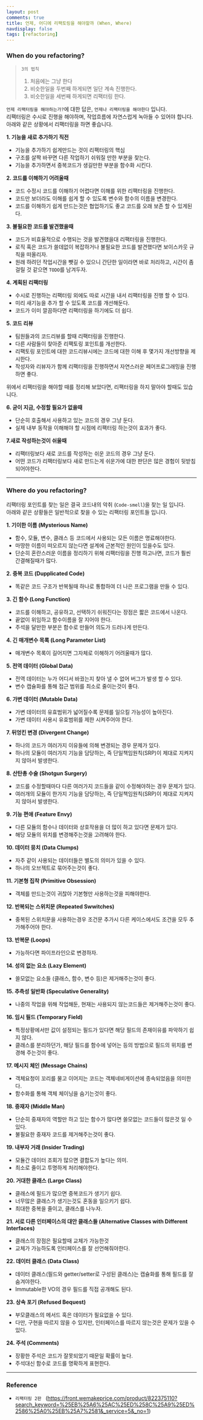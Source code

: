 ```yaml
---
layout: post
comments: true
title: 언제, 어디에 리팩토링을 해야할까 (When, Where)
navdisplay: false
tags: [refactoring]
---
```


### When do you refactoring?

> `3의 법칙`
> 1. 처음에는 그냥 한다
> 2. 비슷한일을 두번째 하게되면 일단 계속 진행한다.
> 3. 비슷한일을 세번째 하게되면 리팩터링 한다.

`언제 리팩터링을 해야하는가?`에 대한 답은, `언제나 리팩터링을 해야한다` 입니다.  
리팩터링은 수시로 진행을 해야하며, 작업흐름에 자연스럽게 녹아들 수 있어야 합니다. 아래와 같은 상황에서 리팩터링을 하면 좋습니다.  

**1. 기능을 새로 추가하기 직전**  
- 기능을 추가하기 쉽게만드는 것이 리팩터링의 핵심 
- 구조를 살짝 바꾸면 다른 작업하기 쉬워질 만한 부분을 찾는다.
- 기능을 추가하면서 중복코드가 생길만한 부분을 함수화 시킨다.

**2. 코드를 이해하기 어려울때**
- 코드 수정시 코드를 이해하기 어렵다면 이해를 위한 리팩터링을 진행한다.
- 코드만 보더라도 이해를 쉽게 할 수 있도록 변수와 함수의 이름을 변경한다.
- 코드를 이해하기 쉽게 만드는것은 협업하기도 좋고 코드를 오래 보존 할 수 있게된다.

**3. 불필요한 코드를 발견했을때**
- 코드가 비효율적으로 수행되는 것을 발견했을대 리팩터링을 진행한다.
- 로직 혹은 코드가 쓸데없이 복잡하거나 불필요한 코드를 발견했다면 보이스카웃 규칙을 떠올리자.
- 원래 하려던 작업시간을 뺏길 수 있으니 간단한 일이라면 바로 처리하고, 시간이 좀 걸릴 것 같으면 `TODO`를 남겨두자.

**4. 계획된 리팩터링**
- 수시로 진행하는 리팩터링 외에도 따로 시간을 내서 리팩터링을 진행 할 수 있다.
- 미리 새기능을 추가 할 수 있도록 코드를 개선해둔다.
- 코드가 이미 깔끔하다면 리팩터링을 하기에도 더 쉽다.

**5. 코드 리뷰**
- 팀원들과의 코드리뷰를 할때 리팩터링을 진행한다.
- 다른 사람들이 찾아준 리팩토링 포인트를 개선한다.
- 리팩토링 포인트에 대한 코드리뷰시에는 코드에 대한 이해 후 몇가지 개선방향을 제시한다.
- 작성자와 리뷰자가 함께 리팩터링을 진행하면서 자연스러운 페어프로그래밍을 진행하면 좋다.

위에서 리팩터링을 해야할 때를 정리해 보았다면, 리팩터링을 하지 말아야 할때도 있습니다.

**6. 굳이 지금, 수정할 필요가 없을때**
- 단순히 호출해서 사용하고 있는 코드의 경우 그냥 둔다.
- 실제 내부 동작을 이해해야 할 시점에 리팩터링 하는것이 효과가 좋다.

**7.새로 작성하는것이 쉬울때**
- 리팩터링보다 새로 코드를 작성하는 쉬운 코드의 경우 그냥 둔다.
- 어떤 코드가 리팩터링보다 새로 만드는게 쉬운가에 대한 판단은 많은 경험이 뒷받침 되어야한다.

---

### Where do you refactoring?

리팩터링 포인트를 찾는 일은 결국 코드내의 악취 (`Code-smell`)을 찾는 일 입니다.  
아래와 같은 상황들은 일반적으로 찾을 수 있는 리팩터링 포인트들 입니다.

**1. 기이한 이름 (Mysterious Name)**
- 함수, 모듈, 변수, 클래스 등 코드에서 사용되는 모든 이름은 명료해야한다.
- 마땅한 이름이 떠오르지 않는다면 설계에 근본적인 원인이 있을수도 있다.
- 단순히 혼란스러운 이름을 정리하기 위해 리팩터링을 진행 하고나면, 코드가 훨씬 간결해질때가 많다.

**2. 중복 코드 (Dupplicated Code)**
- 똑같은 코드 구조가 반복될때 하나로 통합하여 더 나은 프로그램을 만들 수 있다.

**3. 긴 함수 (Long Function)**
- 코드를 이해하고, 공유하고, 선택하기 쉬워진다는 장점은 짧은 코드에서 나온다.
- 끝없이 위임하고 함수이름을 잘 지어야 한다.
- 주석을 달만한 부분은 함수로 만들어 의도가 드러나게 만든다.

**4. 긴 매개변수 목록 (Long Parameter List)**
- 매개변수 목록이 길어지면 그자체로 이해하기 어려울때가 많다.

**5. 전역 데이터 (Global Data)**
- 전역 데이터는 누가 어디서 바궜는지 찾아 낼 수 없어 버그가 발생 할 수 있다.
- 변수 캡슐화를 통해 접근 범위를 최소로 줄이는것이 좋다.

**6. 가변 데이터 (Mutable Data)**
- 가변 데이터의 유효범위가 넓어질수록 문제를 일으킬 가능성이 높아진다.
- 가변 데이터 사용시 유효범위를 제한 시켜주어야 한다.

**7. 뒤엉킨 변경 (Divergent Change)**
- 하나의 코드가 여러가지 이유들에 의해 변경되는 경우 문제가 있다.
- 하나의 모듈이 여러가지 기능을 담당하는, 즉 단일책임원칙(SRP)이 제대로 지켜지지 않아서 발생한다.

**8. 산탄총 수술 (Shotgun Surgery)**
- 코드를 수정할때마다 다른 여러가지 코드들을 같이 수정해야하는 경우 문제가 있다.
- 여러개의 모듈이 한가지 기능을 담당하는, 즉 단일책임원칙(SRP)이 제대로 지켜지지 않아서 발생한다.

**9. 기능 편애 (Feature Envy)**
- 다른 모듈의 함수나 데이터와 상호작용을 더 많이 하고 있다면 문제가 있다.
- 해당 모듈의 위치를 변경해주는것을 고려해야 한다. 

**10. 데이터 뭉치 (Data Clumps)**
- 자주 같이 사용되는 데이터들은 별도의 의미가 있을 수 있다.
- 하나의 오브젝트로 묶어주는것이 좋다.

**11. 기본형 집착 (Primitive Obsession)**
- 객체를 만드는것이 귀찮아 기본형만 사용하는것을 피해야한다.

**12. 반복되는 스위치문 (Repeated Swwitches)**
- 중복된 스위치문을 사용하는경우 조건문 추가시 다른 케이스에서도 조건을 모두 추가해주어야 한다.

**13. 반복문 (Loops)**
- 가능하다면 파이프라인으로 변경하자.

**14. 성의 없는 요소 (Lazy Element)**
- 쓸모없는 요소들 (클래스, 함수, 변수 등)은 제거해주는것이 좋다.

**15. 추측성 일반화 (Speculative Generality)**
- 나중의 작업을 위해 작업해둔, 현재는 사용되지 않는코드들은 제거해주는것이 좋다.

**16. 임시 필드 (Temporary Field)**
- 특정상황에서만 값이 설정되는 필드가 있다면 해당 필드의 존재이유를 파악하기 쉽지 않다.
- 클래스를 분리하던가, 해당 필드를 함수에 넣어는 등의 방법으로 필드의 위치를 변경해 주는것이 좋다.

**17. 메시지 체인 (Message Chains)**
- 객체요청이 꼬리를 물고 이어지는 코드는 객체네비게이션에 종속되었음을 의미한다.
- 함수화를 통해 객체 체이닝을 숨기는것이 좋다.

**18. 중재자 (Middle Man)**
- 단순히 중재자의 역할만 하고 있는 함수가 많다면 쓸모없는 코드들이 많은것 일 수 있다.
- 불필요한 중재자 코드를 제거해주는것이 좋다.

**19. 내부자 거래 (Insider Trading)**
- 모듈간 데이터 조회가 많으면 결합도가 높다는 의미.
- 최소로 줄이고 투명하게 처리해야한다.

**20. 거대한 클래스 (Large Class)**
- 클래스에 필드가 많으면 중복코드가 생기기 쉽다.
- 너무많은 클래스가 생기는것도 혼동을 일으키기 쉽다.
- 최대한 중복을 줄이고, 클래스를 나누자.

**21. 서로 다른 인터페이스의 대안 클래스들 (Alternative Classes with Different Interfaces)**
- 클래스의 장점은 필요할때 교체가 가능한것
- 교체가 가능하도록 인터페이스를 잘 선언해줘야한다.

**22. 데이터 클래스 (Data Class)**
- 데이터 클래스(필드와 getter/setter로 구성된 클래스)는 캡슐화를 통해 필드를 잘 숨겨야한다.
- Immutable한 VO의 경우 필드를 직접 공개해도 된다.

**23. 상속 포기 (Refused Bequest)**
- 부모클래스의 메서드 혹은 데이터가 필요없을 수 있다.
- 다만, 구현을 따르지 않을 수 있지만, 인터페이스를 따르지 않는것은 문제가 있을 수 있다.

**24. 주석 (Comments)**
- 장황한 주석은 코드가 잘못되었기 때문일 확률이 높다.
- 주석대신 함수로 코드를 명확하게 표현한다.

---
### Reference

- `리팩터링 2판 ` 
(https://front.wemakeprice.com/product/822375110?search_keyword=%25EB%25A6%25AC%25ED%258C%25A9%25ED%2586%25A0%25EB%25A7%2581&_service=5&_no=1)